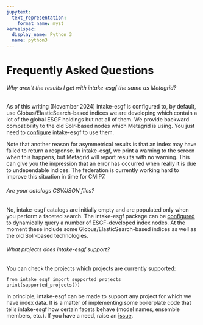 ```yaml
---
jupytext:
  text_representation:
    format_name: myst
kernelspec:
  display_name: Python 3
  name: python3
---
```


# Frequently Asked Questions

###### Why aren't the results I get with intake-esgf the same as Metagrid?

As of this writing (November 2024) intake-esgf is configured to, by default, use Globus/ElasticSearch-based indices we are developing which contain a lot of the global ESGF holdings but not all of them. We provide backward compatibility to the old Solr-based nodes which Metagrid is using. You just need to [configure](configure) intake-esgf to use them.

Note that another reason for asymmetrical results is that an index may have failed to return a response. In intake-esgf, we print a warning to the screen when this happens, but Metagrid will report results with no warning. This can give you the impression that an error has occurred when really it is due to undependable indices. The federation is currently working hard to improve this situation in time for CMIP7.

###### Are your catalogs CSV/JSON files?

No, intake-esgf catalogs are initially empty and are populated only when you perform a faceted search. The intake-esgf package can be [configured](configure) to dynamically query a number of ESGF-developed index nodes. At the moment these include some Globus/ElasticSearch-based indices as well as the old Solr-based technologies.

###### What projects does intake-esgf support?

You can check the projects which projects are currently supported:

```{code-cell}
from intake_esgf import supported_projects
print(supported_projects())
```

In principle, intake-esgf can be made to support any project for which we have index data. It is a matter of implementing some boilerplate code that tells intake-esgf how certain facets behave (model names, ensemble members, etc.). If you have a need, raise an [issue](https://github.com/esgf2-us/intake-esgf/issues).
